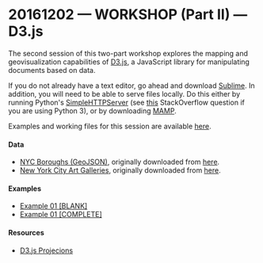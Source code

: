 # 20161202 &mdash; WORKSHOP (Part II) &mdash; D3.js

The second session of this two-part workshop explores the mapping and geovisualization capabilities of [D3.js](https://d3js.org/), a JavaScript library for manipulating documents based on data.

If you do not already have a text editor, go ahead and download [Sublime](https://www.sublimetext.com/). In addition, you will need to be able to serve files locally. Do this either by running Python's [SimpleHTTPServer](https://docs.python.org/2/library/simplehttpserver.html) (see [this](http://stackoverflow.com/questions/7943751/what-is-the-python3-equivalent-of-python-m-simplehttpserver) StackOverflow question if you are using Python 3), or by downloading [MAMP](https://www.mamp.info/en/).

Examples and working files for this session are available [here](https://github.com/emilyfuhrman/map-club/tree/master/2016_Fall/Session_09/Examples).

#### Data
* [NYC Boroughs (GeoJSON)](https://github.com/emilyfuhrman/map-club/tree/master/2016_Fall/Session_09/Data/NYC_Boroughs.geojson), originally downloaded from [here](https://github.com/dwillis/nyc-maps).
* [New York City Art Galleries](https://github.com/emilyfuhrman/map-club/tree/master/2016_Fall/Session_09/Data/NYC_Art_Galleries.csv), originally downloaded from [here](https://data.cityofnewyork.us/Recreation/New-York-City-Art-Galleries/tgyc-r5jh).

#### Examples
* [Example 01 [BLANK]](https://github.com/emilyfuhrman/map-club/tree/master/2016_Fall/Session_09/Examples/Example_01_BLANK.zip)
* [Example 01 [COMPLETE]](https://github.com/emilyfuhrman/map-club/tree/master/2016_Fall/Session_09/Examples/Example_01.zip)

#### Resources
* [D3.js Projecions](https://github.com/d3/d3-3.x-api-reference/blob/master/Geo-Projections.md)



